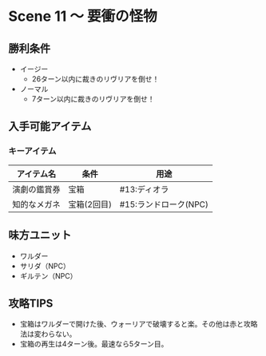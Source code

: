 # Scene 11 ～ 要衝の怪物

## 勝利条件 

- イージー
  - 26ターン以内に裁きのリヴリアを倒せ！
- ノーマル
  - 7ターン以内に裁きのリヴリアを倒せ！

## 入手可能アイテム 

### キーアイテム

|アイテム名|条件|用途|
|---|---|---|
|演劇の鑑賞券|宝箱|#13:ディオラ|
|知的なメガネ|宝箱(2回目)|#15:ランドローク(NPC)|

## 味方ユニット 

- ワルダー
- サリダ（NPC）
- ギルテン（NPC）

## 攻略TIPS 

- 宝箱はワルダーで開けた後、ウォーリアで破壊すると楽。その他は赤と攻略法は変わらない。  
- 宝箱の再生は4ターン後。最速なら5ターン目。

